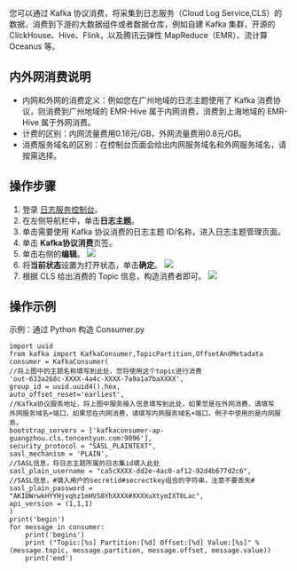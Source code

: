 您可以通过 Kafka 协议消费，将采集到日志服务（Cloud Log Service,CLS）的数据，消费到下游的大数据组件或者数据仓库，例如自建 Kafka 集群，开源的 ClickHouse、Hive、Flink，以及腾讯云弹性 MapReduce（EMR）、流计算 Oceanus 等。

## 内外网消费说明

- 内网和外网的消费定义：例如您在广州地域的日志主题使用了 Kafka 消费协议，则消费到广州地域的 EMR-Hive 属于内网消费，消费到上海地域的 EMR-Hive 属于外网消费。
- 计费的区别：内网流量费用0.18元/GB，外网流量费用0.8元/GB。
- 消费服务域名的区别：在控制台页面会给出内网服务域名和外网服务域名，请按需选择。

## 操作步骤

1. 登录 [日志服务控制台](https://console.cloud.tencent.com/cls)。
2. 在左侧导航栏中，单击**日志主题**。
3. 单击需要使用 Kafka 协议消费的日志主题 ID/名称，进入日志主题管理页面。
4. 单击 **Kafka协议消费**页签。
5. 单击右侧的**编辑**。
![](https://qcloudimg.tencent-cloud.cn/raw/3d96169dbd0eb52f3ff3f2bcca537b3c.png)
6. 将**当前状态**设置为打开状态，单击**确定**。
![](https://qcloudimg.tencent-cloud.cn/raw/172bc37310b75d92d9e5eeb4b504b458.png)
7. 根据 CLS 给出消费的 Topic 信息，构造消费者即可。
![](https://qcloudimg.tencent-cloud.cn/raw/bbd3cc0ffe3e7bc24ac5da73d1b7ed6e.png)


## 操作示例

示例：通过 Python 构造 Consumer.py
```
import uuid
from kafka import KafkaConsumer,TopicPartition,OffsetAndMetadata
consumer = KafkaConsumer(
//将上图中的主题名称填写到此处，您将使用这个topic进行消费    
'out-633a268c-XXXX-4a4c-XXXX-7a9a1a7baXXXX',  
group_id = uuid.uuid4().hex,
auto_offset_reset='earliest',
//Kafka协议服务地址，将上图中服务接入信息填写到此处，如果您是在外网消费，请填写
外网服务域名+端口，如果您在内网消费，请填写内网服务域名+端口。例子中使用的是内网服务。
bootstrap_servers = ['kafkaconsumer-ap-guangzhou.cls.tencentyun.com:9096'],
security_protocol = "SASL_PLAINTEXT",
sasl_mechanism = 'PLAIN',   
//SASL信息，将日志主题所属的日志集id填入此处   
sasl_plain_username = "ca5cXXXX-dd2e-4ac0-af12-92d4b677d2c6",
//SASL信息，#填入用户的secretid#secrectkey组合的字符串，注意不要丢失#
sasl_plain_password = "AKIDWrwkHYYHjvqhz1mHVS8YhXXXX#XXXXuXtymIXT0Lac",
api_version = (1,1,1)
)
print('begin')
for message in consumer:
    print('begins')
    print ("Topic:[%s] Partition:[%d] Offset:[%d] Value:[%s]" % (message.topic, message.partition, message.offset, message.value))
    print('end')
```



